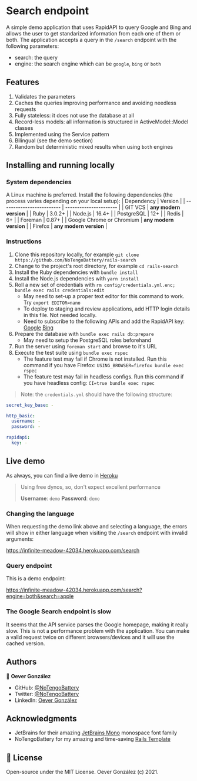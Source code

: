 # Search endpoint

A simple demo application that uses RapidAPI to query Google and Bing and allows the user to get standarized information from each one of them or both. The application accepts a query in the `/search` endpoint with the following parameters:

- search: the query
- engine: the search engine which can be `google`, `bing` or `both`

## Features
1. Validates the parameters
1. Caches the queries improving performance and avoiding needless requests
1. Fully stateless: it does not use the database at all
1. Record-less models: all information is structured in ActiveModel::Model classes
1. Implemented using the Service pattern
1. Bilingual (see the demo section)
1. Random but deterministic mixed results when using `both` engines

## Installing and running locally

### System dependencies

A Linux machine is preferred. Install the following dependencies (the process varies depending on your local setup):
| Dependency                | Version                |
| ------------------------- | ---------------------- |
| GIT VCS                   | **any modern version** |
| Ruby                      | 3.0.2+                 |
| Node.js                   | 16.4+                  |
| PostgreSQL                | 12+                    |
| Redis                     | 6+                     |
| Foreman                   | 0.87+                  |
| Google Chrome or Chromium | **any modern version** |
| Firefox                   | **any modern version** |

### Instructions

1. Clone this repository locally, for example `git clone https://github.com/NoTengoBattery/rails-search`
1. Change to the project's root directory, for example `cd rails-search`
1. Install the Ruby dependencies with `bundle install`
1. Install the Node.js dependencies with `yarn install`
1. Roll a new set of credentials with `rm config/credentials.yml.enc; bundle exec rails credentials:edit`
   - May need to set-up a proper text editor for this command to work. Try `export EDITOR=nano`
   - To deploy to staging and review applications, add HTTP login details in this file. Not needed locally.
   - Need to subscribe to the following APIs and add the RapidAPI key: [Google](https://rapidapi.com/apigeek/api/google-search3/) [Bing](https://rapidapi.com/microsoft-azure-org-microsoft-cognitive-services/api/bing-web-search1/)
1. Prepare the database with `bundle exec rails db:prepare`
   - May need to setup the PostgreSQL roles beforehand
1. Run the server using `foreman start` and browse to it's URL
1. Execute the test suite using `bundle exec rspec`
   - The feature test may fail if Chrome is not installed. Run this command if you have Firefox: `USING_BROWSER=firefox bundle exec rspec`
   - The feature test may fail in headless configs. Run this command if you have headless config: `CI=true bundle exec rspec`

> Note: the `credentials.yml` should have the following structure:
```yml
secret_key_base: -

http_basic:
  username: -
  password: -

rapidapi:
  key: -
```
## Live demo

As always, you can find a live demo in [Heroku](https://infinite-meadow-42034.herokuapp.com/)
> Using free dynos, so, don't expect excellent performance
>
> **Username**: `demo`
> **Password**: `demo`

### Changing the language

When requesting the demo link above and selecting a language, the errors will show in either language when visiting the `/search` endpoint with invalid arguments:

https://infinite-meadow-42034.herokuapp.com/search

### Query endpoint

This is a demo endpoint:

https://infinite-meadow-42034.herokuapp.com/search?engine=both&search=apple

### The Google Search endpoint is slow

It seems that the API service parses the Google homepage, making it really slow. This is not a performance problem with the application. You can make a valid request twice on different browsers/devices and it will use the cached version.

## Authors

👤 **Oever González**

-   GitHub: [@NoTengoBattery](https://github.com/NoTengoBattery/)
-   Twitter: [@NoTengoBattery](https://twitter.com/NoTengoBattery/)
-   LinkedIn: [Oever González](https://linkedin.com/in/NoTengoBattery/)

## Acknowledgments

-   JetBrains for their amazing [JetBrains Mono](https://fonts.google.com/specimen/JetBrains+Mono#about) monospace font family
-   NoTengoBattery for my amazing and time-saving [Rails Template](https://github.com/NoTengoBattery/rails6-webpacker/)

## 📝 License

Open-source under the MIT License. Oever González (c) 2021.
